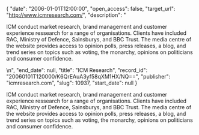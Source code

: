 {
  "date": "2006-01-01T12:00:00", 
  "open_access": false, 
  "target_url": "http://www.icmresearch.com/", 
  "description": "<p>ICM conduct market research, brand management and customer experience ressearch for a range of organisations. Clients have included RAC, Ministry of Defence, Sainsburys, and BBC Trust. The media centre of the website provides access to opinion polls, press releases, a blog, and trend series on topics such as voting, the monarchy, opinions on politicians and consumer confidence.</p>\n", 
  "end_date": null, 
  "title": "ICM Research", 
  "record_id": "20060101T120000/K6QrEAuA3yf58qXM1HX/NQ==", 
  "publisher": "icmresearch.com", 
  "slug": 10937, 
  "start_date": null
}

<p>ICM conduct market research, brand management and customer experience ressearch for a range of organisations. Clients have included RAC, Ministry of Defence, Sainsburys, and BBC Trust. The media centre of the website provides access to opinion polls, press releases, a blog, and trend series on topics such as voting, the monarchy, opinions on politicians and consumer confidence.</p>
